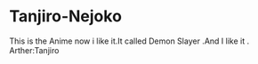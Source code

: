 # Tanjiro-Nejoko
This is the Anime now i like it.It called Demon Slayer .And I like it .
Arther:Tanjiro
